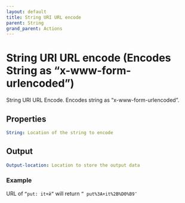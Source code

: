 ```yaml
---
layout: default
title: String URI URL encode
parent: String
grand_parent: Actions
---
```

# String URI URL encode (Encodes String as “x-www-form-urlencoded”)
String URI URL Encode. Encodes string as “x-www-form-urlencoded”.

## Properties
```yaml
String: Location of the string to encode
```

## Output
```yaml
Output-location: Location to store the output data
```

### Example
URL of `“put: it+й”` will return `” put%3A+it%2B%D0%B9″`
